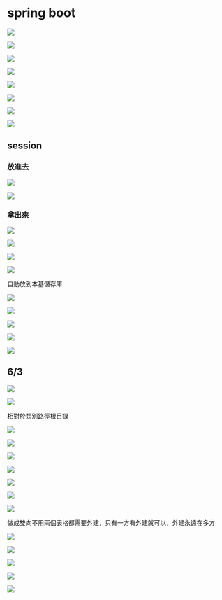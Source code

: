 # spring boot

![](.gitbook/assets/image%20%28182%29%20%281%29.png)

![](.gitbook/assets/image%20%28188%29.png)

![](.gitbook/assets/image%20%28182%29.png)

![](.gitbook/assets/image%20%28185%29.png)

![](.gitbook/assets/image%20%28187%29.png)

![](.gitbook/assets/image%20%28186%29.png)

![](.gitbook/assets/image%20%28194%29.png)

![](.gitbook/assets/image%20%28192%29.png)

## session

### 放進去

![](.gitbook/assets/image%20%28190%29.png)

![](.gitbook/assets/image%20%28191%29.png)

### 拿出來

![](.gitbook/assets/image%20%28195%29.png)

![](.gitbook/assets/image%20%28196%29.png)



![](.gitbook/assets/image%20%28189%29.png)

![](.gitbook/assets/image%20%28193%29.png)

自動放到本基儲存庫

![](.gitbook/assets/image%20%28197%29.png)

![](.gitbook/assets/image%20%28201%29.png)

![](.gitbook/assets/image%20%28198%29.png)

![](.gitbook/assets/image%20%28200%29.png)

![](.gitbook/assets/image%20%28199%29.png)

## 6/3

![](.gitbook/assets/image%20%28208%29.png)

![](.gitbook/assets/image%20%28216%29.png)

相對於類別路徑根目錄

![](.gitbook/assets/image%20%28202%29.png)

![](.gitbook/assets/image%20%28205%29.png)

![](.gitbook/assets/image%20%28204%29.png)

![](.gitbook/assets/image%20%28214%29.png)

![](.gitbook/assets/image%20%28213%29.png)

![](.gitbook/assets/image%20%28210%29.png)

![](.gitbook/assets/image%20%28212%29.png)

做成雙向不用兩個表格都需要外建，只有一方有外建就可以，外建永遠在多方

![](.gitbook/assets/image%20%28206%29.png)

![](.gitbook/assets/image%20%28211%29.png)

![](.gitbook/assets/image%20%28203%29.png)

![](.gitbook/assets/image%20%28215%29.png)

![](.gitbook/assets/image%20%28209%29.png)

